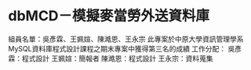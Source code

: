 # dbMCD－模擬麥當勞外送資料庫

組員名單：吳彥霖、王姵媗、陳澔恩、王永宗
此專案於中原大學資訊管理學系 MySQL資料庫程式設計課程之期末專案中獲得第三名的成績
工作分配：
吳彥霖：程式設計
王姵媗：簡報者
陳澔恩：程式設計
王永宗：資料蒐集
